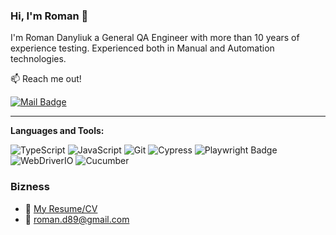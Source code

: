 ### Hi, I'm Roman 👋

I'm Roman Danyliuk a General QA Engineer with more than 10 years of experience testing. Experienced both in Manual and Automation technologies.

:mailbox: Reach me out!

[![Mail Badge](https://img.shields.io/badge/-Roman_Danyliuk-c0392b?style=flat&labelColor=c0392b&logo=gmail&logoColor=white)](mailto:roman.d89@gmail.com)

---
**Languages and Tools:**

![TypeScript](https://img.shields.io/badge/-TypeScript-%233178C6?&style=for-the-badge&logo=Typescript&logoColor=black)
![JavaScript](https://img.shields.io/badge/-JavaScript-f0db4f?&style=for-the-badge&logo=JavaScript&logoColor=black)
![Git](https://img.shields.io/badge/git%20-%23F05032.svg?&style=for-the-badge&logo=git&logoColor=white)
![Cypress](https://img.shields.io/badge/-Cypress-%2317202C?&style=for-the-badge&logo=Cypress&logoColor=white)
![Playwright Badge](https://img.shields.io/badge/Playwright-2EAD33?logo=playwright&logoColor=fff&style=for-the-badge)
![WebDriverIO](https://img.shields.io/badge/WebDriverIO-EA5906.svg?&style=for-the-badge&logo=WebdriverIO&logoColor=white)
![Cucumber](https://img.shields.io/badge/-Cucumber-brightgreen?logo=cucumber&logoColor=white&style=for-the-badge)

### Bizness
- :paperclip: [My Resume/CV](https://drive.google.com/file/d/1Quov6OZ_CPBKQqq6QWYdsOATNLglEi0u/view)
- :email: roman.d89@gmail.com
